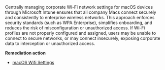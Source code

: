 Centrally managing corporate Wi-Fi network settings for macOS devices through Microsoft Intune ensures that all company Macs connect securely and consistently to enterprise wireless networks. This approach enforces security standards (such as WPA Enterprise), simplifies onboarding, and reduces the risk of misconfiguration or unauthorized access. If Wi-Fi profiles are not properly configured and assigned, users may be unable to connect to secure networks, or may connect insecurely, exposing corporate data to interception or unauthorized access.

**Remediation action**

- [macOS Wifi Settings](https://learn.microsoft.com/en-us/mem/intune/configuration/wi-fi-settings-macos)
